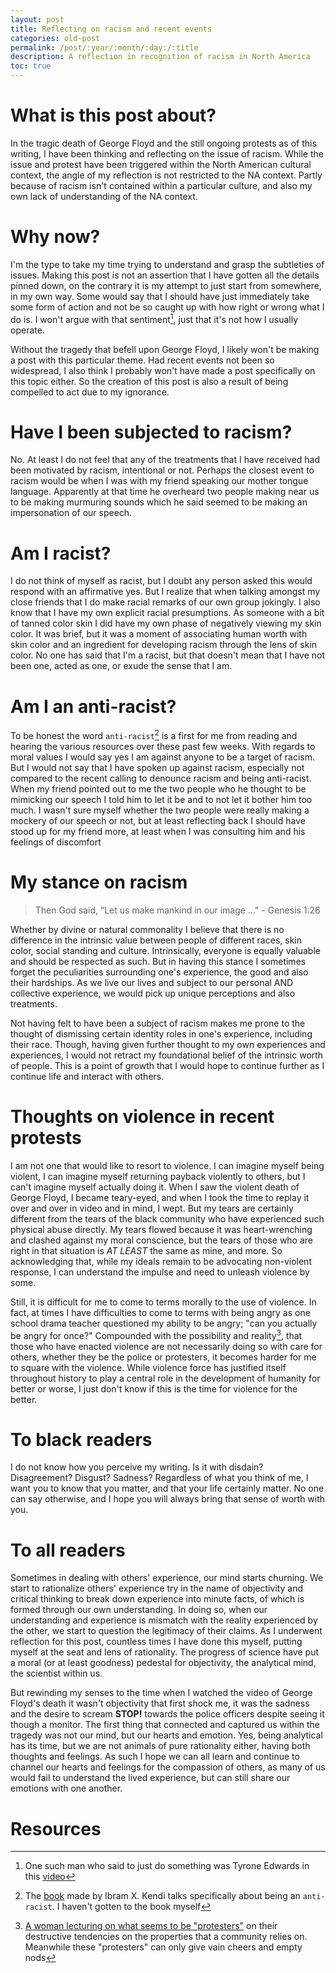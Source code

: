 ```yaml
---
layout: post
title: Reflecting on racism and recent events
categories: old-post
permalink: /post/:year/:month/:day:/:title
description: A reflection in recognition of racism in North America
toc: true
---
```


# What is this post about?

In the tragic death of George Floyd and the still ongoing protests as of this writing, I have been thinking and
reflecting on the issue of racism. While the issue and protest have been triggered within the North American cultural
context, the angle of my reflection is not restricted to the NA context. Partly because of racism isn't contained within
a particular culture, and also my own lack of understanding of the NA context.

# Why now?

I'm the type to take my time  trying to understand and grasp the subtleties of issues. Making this post is not an assertion
that I have gotten all the details pinned down, on the contrary it is my attempt to just start from somewhere, in my own way.
Some would say that I should have just immediately take some form of action and not be so caught up with how right or wrong
what I do is. I won't argue with that sentiment[^1], just that it's not how I usually operate.

Without the tragedy that befell upon George Floyd, I likely won't be making a post with this particular theme. Had recent
events not been so widespread, I also think I probably won't have made a post specifically on this topic either. So the
creation of this post is also a result of being compelled to act due to my ignorance.

# Have I been subjected to racism?

No. At least I do not feel that any of the treatments that I have received had been motivated by racism, intentional or not.
Perhaps the closest event to racism would be when I was with my friend speaking our mother tongue language. Apparently at
that time he overheard two people making near us to be making murmuring sounds which he said seemed to be
making an impersonation of our speech.

# Am I racist?

I do not think of myself as racist, but I doubt any person asked this would respond with an affirmative yes. But I realize
that when talking amongst my close friends that I do make racial remarks of our own group jokingly. I also know that I have
my own explicit racial presumptions. As someone with a bit of tanned color skin I did have my own phase of negatively viewing
my skin color. It was brief, but it was a moment of associating human worth with skin color and an ingredient for developing
racism through the lens of skin color. No one has said that I'm a racist, but that doesn't mean that I have not been one,
acted as one, or exude the sense that I am.

# Am I an anti-racist?

To be honest the word `anti-racist`[^2] is a first for me from reading and hearing the various resources over these past few weeks.
With regards to moral values I would say yes I am against anyone to be a target of racism. But I would not say that I have
spoken up against racism, especially not compared to the recent calling to denounce racism and being anti-racist. When
my friend pointed out to me the two people who he thought to be mimicking our speech I told him to let it be and to not
let it bother him too much. I wasn't sure myself whether the two people were really making a mockery of our speech or not,
but at least reflecting back I should have stood up for my friend more, at least when I was consulting him and his feelings
of discomfort

# My stance on racism

> Then God said, “Let us make mankind in our image ..." - Genesis 1:26

Whether by divine or natural commonality I believe that there is no difference in the intrinsic value between people of different
races, skin color, social standing and culture. Intrinsically, everyone is equally valuable and should be respected as such.
But in having this stance I sometimes forget the peculiarities surrounding one's experience, the good and also their hardships.
As we live our lives and subject to our personal AND collective experience, we would pick up unique perceptions and also treatments.

Not having felt to have been a subject of racism makes me prone to the thought of dismissing certain identity roles in one's
experience, including their race. Though, having given further thought to my own experiences and experiences, I would not
retract my foundational belief of the intrinsic worth of people. This is a point of growth that I would hope to continue further
as I continue life and interact with others.

# Thoughts on violence in recent protests

I am not one that would like to resort to violence. I can imagine myself being violent, I can imagine myself returning payback
violently to others, but I can't imagine myself actually doing it. When I saw the violent death of George Floyd, I became
teary-eyed, and when I took the time to replay it over and over in video and in mind, I wept. But my tears are certainly different
from the tears of the black community who have experienced such physical abuse directly. My tears flowed because it was heart-wrenching
and clashed against my moral conscience, but the tears of those who are right in that situation is _AT LEAST_ the same as mine,
and more. So acknowledging that, while my ideals remain to be advocating non-violent response, I can understand the impulse and need
to unleash violence by some.

Still, it is difficult for me to come to terms morally to the use of violence. In fact, at times I have difficulties to come to
terms with being angry as one school drama teacher questioned my ability to be angry; "can you actually be angry for once?"
Compounded with the possibility and reality[^3], that those who have enacted violence are not necessarily doing so with care for
others, whether they be the police or protesters, it becomes harder for me to square with the violence. While violence
force has justified itself throughout history to play a central role in the development of humanity for better or worse, I just don't
know if this is the time for violence for the better.

# To black readers

I do not know how you perceive my writing. Is it with disdain? Disagreement? Disgust? Sadness? Regardless of what you think of me,
I want you to know that you matter, and that your life certainly matter. No one can say otherwise, and I hope you will always
bring that sense of worth with you.

# To all readers

Sometimes in dealing with others' experience, our mind starts churning. We start to rationalize others' experience try in the name
of objectivity and critical thinking to break down experience into minute facts, of which is formed through our own understanding.
In doing so, when our understanding and experience is mismatch with the reality experienced by the other, we start to question
the legitimacy of their claims. As I underwent reflection for this post, countless times I have done this myself, putting myself
at the seat and lens of rationality. The progress of science have put a moral (or at least goodness) pedestal for objectivity,
the analytical mind, the scientist within us.

But rewinding my senses to the time when I watched the video of George Floyd's death it wasn't objectivity that first shock me,
it was the sadness and the desire to scream **STOP!** towards the police officers despite seeing it though a monitor. The first
thing that connected and captured us within the tragedy was not our mind, but our hearts and emotion. Yes, being analytical has its time,
but we are not animals of pure rationality either, having both thoughts and feelings. As such I hope we can all learn and continue to channel
our hearts and feelings for the compassion of others, as many of us would fail to understand the lived experience, but can still share
our emotions with one another.

# Resources

[^1]: One such man who said to just do something was Tyrone Edwards in this [video](https://www.youtube.com/watch?v=H0gdHA-W5hA)

[^2]: The [book](https://www.penguinrandomhouse.com/books/564299/how-to-be-an-antiracist-by-ibram-x-kendi/) made by Ibram X. Kendi talks specifically about being an `anti-racist`. I haven't gotten to the book myself

[^3]: [A woman lecturing on what seems to be "protesters"](https://www.youtube.com/watch?v=8e1ld1uGpXA) on their destructive tendencies on the properties that a community relies on. Meanwhile these "protesters" can only give vain cheers and empty nods

[^4]: [A list of resources](https://docs.google.com/document/d/1BRlF2_zhNe86SGgHa6-VlBO-QgirITwCTugSfKie5Fs/preview?pru=AAABcqYzb90*BLtlNH3BbTokzzKkcpKSiQ) if you are interested in understanding racism, particularly in NA context. Treat it as something ongoing in your life if you decide to use the resources

[^5]: An article on [anger and how they can connect us together](https://aeon.co/essays/anger-is-a-valuable-emotion-driving-private-and-public-good)

[^6]: [Angee Floyd thriving as a black woman far away from her home](https://www.youtube.com/watch?v=VlsKDIn6ecs), a showcase of the capabilities of black people. I feel like I won't ever be able to do what she did

[^7]: [Multiple black people feeling safe outside of America](https://www.youtube.com/watch?v=_q4D8wpYaR0). As someone who has lived in Japan I can attest to the feeling of safety in Japan.
